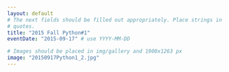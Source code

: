 ```yaml
---
layout: default
# The next fields should be filled out appropriately. Place strings in double
# quotes.
title: "2015 Fall Python#1"
eventDate: "2015-09-17" # use YYYY-MM-DD

# Images should be placed in img/gallery and 1900x1263 px 
image: "20150917Python1_2.jpg"
---
```


